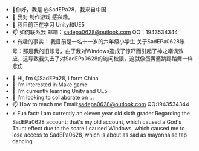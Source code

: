 - 👋你好，我是 @SadEPa28，我来自中国
- 👀 我对 制作游戏 感兴趣。
- 🌱 我目前正在学习 Unity和UE5
- 📫 如何联系我 邮箱：sadepa0628@outlook.com QQ：1943534344
- ⚡ 有趣的事实： 我目前是一名十一岁的六年级小学生
关于SadEPa0628账号：那是我的旧账号，由于我对Windows造成了惊吓而引起了神之嘲讽效应，这导致我失去了对SadEPa0628的访问权限，这就像蛋黄酱跳踢踏舞一样悲伤

<!---
SadEPa28/SadEPa28 是一个✨特殊✨的版本库，因为它的✨README.md `（此文件）会出现在你的 GitHub 配置文件中。
你可以点击 "预览 "链接查看你的改动。
--->


- 👋 Hi, I’m @SadEPa28, i form China
- 👀 I’m interested in Make game
- 🌱 I’m currently learning Unity and UE5
- 💞️ I’m looking to collaborate on ...
- 📫 How to reach me Email:sadepa0628@outlook.com QQ:1943534344
- ⚡ Fun fact: I am currently an eleven year old sixth grader
Regarding the SadEPa0628 account: that's my old account, which caused a God's Taunt effect due to the scare I caused Windows, which caused me to lose access to SadEPa0628, which is about as sad as mayonnaise tap dancing

<!---
SadEPa28/SadEPa28 is a ✨ special ✨ repository because its `README.md` (this file) appears on your GitHub profile.
You can click the Preview link to take a look at your changes.
--->
